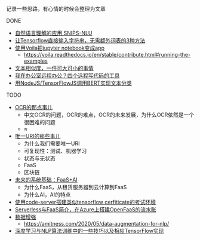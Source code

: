 记录一些思路，有心情的时候会整理为文章

DONE

- [自然语言理解的应用 SNIPS-NLU](2020-02-12-NLU)
- [让Tensorflow直接输入字符串，无需额外词表的3种方法](2020-04-08-string-tf)
- [使用Voila把jupyter notebook变成app]()
  - https://voila.readthedocs.io/en/stable/contribute.html#running-the-examples
- [文本相似度，一件可大可小的事情](2020-04-22-text-similarity)
- [我在办公室远程办公？四个远程写代码的工具](2020-06-20-Remote-Work)
- [用NodeJS/TensorFlowJS调用BERT实现文本分类](2020-06-23-nodejs-bert)

TODO

- [OCR的那点事儿]()
  - 中文OCR的问题，OCR的难点，OCR的未来发展，为什么OCR依然是一个很困难的问题
  - ≈
- [唯一URI的那些事儿]()
  - 为什么我们需要唯一URI
  - 可复现性：测试、机器学习
  - 状态与无状态
  - FaaS
  - 区块链
- [未来的系统基础：FaaS+AI]()
  - 为什么FaaS，从租赁服务器到云计算到FaaS
  - 为什么AI，AI的特点
- [使用code-server搭建类似tensorflow cerfiticate的考试环境]()
- [Serverless与FaaS简介，在Azure上搭建OpenFaaS的流水账]()
- [数据增强]()
  - https://amitness.com/2020/05/data-augmentation-for-nlp/
- [深度学习与NLP算法训练中的一些技巧以及相应TensorFlow实现]()
